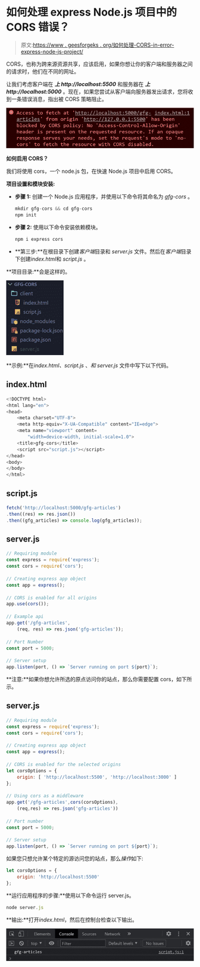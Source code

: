 # 如何处理 express Node.js 项目中的 CORS 错误？

> 原文:[https://www . geesforgeks . org/如何处理-CORS-in-error-express-node-js-project/](https://www.geeksforgeeks.org/how-to-deal-with-cors-error-in-express-node-js-project/)

CORS，也称为跨来源资源共享，应该启用，如果你想让你的客户端和服务器之间的请求时，他们在不同的网址。

让我们考虑客户端在 ***上 http://localhost:5500*** 和服务器在 ***上 http://localhost:5000*** 。现在，如果您尝试从客户端向服务器发出请求，您将收到一条错误消息，指出被 CORS 策略阻止。

![](img/6414014470ef6f460bfb87185d839fb5.png)

**如何启用 CORS？**

我们将使用 cors，一个 node.js 包，在快速 Node.js 项目中启用 CORS。

**项目设置和模块安装:**

*   **步骤 1:** 创建一个 Node.js 应用程序，并使用以下命令将其命名为 *gfg-cors* 。

    ```js
    mkdir gfg-cors && cd gfg-cors
    npm init 
    ```

*   **步骤 2:** 使用以下命令安装依赖模块。

    ```js
    npm i express cors
    ```

*   **第三步:**在根目录下创建*客户端*目录和 *server.js* 文件。然后在*客户端*目录下创建*index.html*和 *script.js* 。

**项目目录:**会是这样的。

![](img/847c7727bbdc2d63dbd2070c8f36a303.png)

**示例:**在*index.html、script.js* 、*和 server.js* 文件中写下以下代码。

## index.html

```js
<!DOCTYPE html>
<html lang="en">
<head>
    <meta charset="UTF-8">
    <meta http-equiv="X-UA-Compatible" content="IE=edge">
    <meta name="viewport" content=
        "width=device-width, initial-scale=1.0">
    <title>gfg-cors</title>
    <script src="script.js"></script> 
</head>
<body>  
</body>
</html>
```

## script.js

```js
fetch('http://localhost:5000/gfg-articles')
.then((res) => res.json())
.then((gfg_articles) => console.log(gfg_articles));
```

## server.js

```js
// Requiring module
const express = require('express');
const cors = require('cors');

// Creating express app object
const app = express();

// CORS is enabled for all origins
app.use(cors());

// Example api 
app.get('/gfg-articles', 
    (req, res) => res.json('gfg-articles'));

// Port Number
const port = 5000;

// Server setup
app.listen(port, () => `Server running on port ${port}`);
```

**注意:**如果你想允许所选的原点访问你的站点，那么你需要配置 cors，如下所示。

## server.js

```js
// Requiring module
const express = require('express');
const cors = require('cors');

// Creating express app object
const app = express();

// CORS is enabled for the selected origins
let corsOptions = {
    origin: [ 'http://localhost:5500', 'http://localhost:3000' ]
};

// Using cors as a middleware
app.get('/gfg-articles',cors(corsOptions),
    (req,res) => res.json('gfg-articles'))

// Port number
const port = 5000;

// Server setup
app.listen(port, () => `Server running on port ${port}`);
```

如果您只想允许某个特定的源访问您的站点，那么*操作*如下:

```js
let corsOptions = {
    origin: 'http://localhost:5500'
};
```

**运行应用程序的步骤:**使用以下命令运行 server.js。

```js
node server.js
```

**输出:**打开*index.html*，然后在控制台检查以下输出。

![](img/4df681fcffe64ee9532340f9977ddc3a.png)